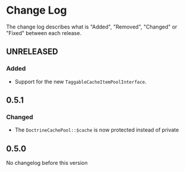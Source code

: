 # Change Log

The change log describes what is "Added", "Removed", "Changed" or "Fixed" between each release. 

## UNRELEASED

### Added

* Support for the new `TaggableCacheItemPoolInterface`. 

## 0.5.1

### Changed

* The `DoctrineCachePool::$cache` is now protected instead of private

## 0.5.0

No changelog before this version
